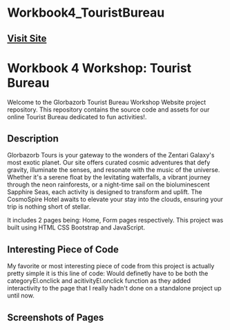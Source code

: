 # Workbook4_TouristBureau
## <a href="https://javirb26.github.io/Workbook4_TouristBureau/home.html"> Visit Site </a>


# Workbook 4 Workshop: Tourist Bureau

Welcome to the Glorbazorb Tourist Bureau Workshop Website project repository. This repository contains the source code and assets for our online Tourist Bureau dedicated to fun activities!.

## Description

Glorbazorb Tours is your gateway to the wonders of the Zentari Galaxy's most exotic planet. Our site offers curated cosmic adventures that defy gravity, illuminate the senses, and resonate with the music of the universe. Whether it's a serene float by the levitating waterfalls, a vibrant journey through the neon rainforests, or a night-time sail on the bioluminescent Sapphire Seas, each activity is designed to transform and uplift. The CosmoSpire Hotel awaits to elevate your stay into the clouds, ensuring your trip is nothing short of stellar.

It includes 2 pages being: Home, Form pages respectively. This project was built using HTML CSS Bootstrap and JavaScript.

## Interesting Piece of Code
My favorite or most interesting piece of code from this project is actually pretty simple it is this line of code: Would definetly have to be both the categoryEl.onclick and acitivityEl.onclick function as they added interactivity to the page that I really hadn't done on a standalone project up until now.

## Screenshots of Pages

